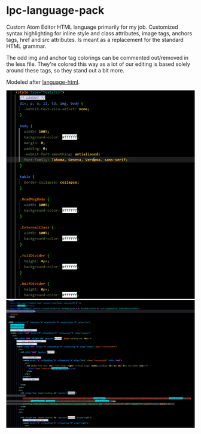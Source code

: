 # lpc-language-pack

Custom Atom Editor HTML language primarily for my job. Customized syntax highlighting for inline style and class attributes, image tags, anchors tags, href and src attributes. Is meant as a replacement for the standard HTML grammar.

The odd img and anchor tag colorings can be commented out/removed in the less file. They're colored this way as a lot of our editing is based solely around these tags, so they stand out a bit more.

Modeled after [language-html](https://github.com/atom/language-html).

![lpc-language-pack](https://raw.githubusercontent.com/BRiL1201/lpc-language-pack/master/screenshots/Screenshot1.PNG)
![lpc-language-pack](https://raw.githubusercontent.com/BRiL1201/lpc-language-pack/master/screenshots/Screenshot2.PNG)
